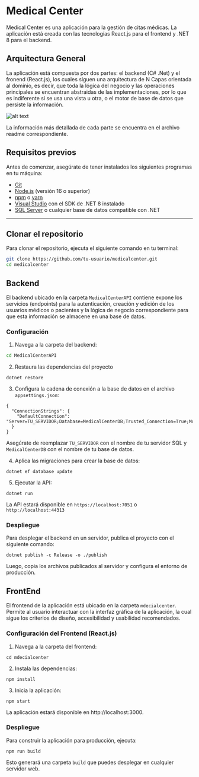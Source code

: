 # Medical Center

Medical Center es una aplicación para la gestión de citas médicas. La aplicación está creada con las tecnologías React.js para el frontend y .NET 8 para el backend.

## Arquitectura General

La aplicación está compuesta por dos partes: el backend (C# .Net) y el fronend (React.js), los cuales siguen una arquitectura de N Capas orientada al dominio, es decir, que toda la lógica del negocio y las operaciones principales se encuentran abstraidas de las implementaciones, por lo que es indiferente si se usa una vista u otra, o el motor de base de datos que persiste la información.

![alt text](<medicalcenter-Mapa de navegación paciente-Arquitectura General.drawio.png>)

La información más detallada de cada parte se encuentra en el archivo readme correspondiente.

## Requisitos previos

Antes de comenzar, asegúrate de tener instalados los siguientes programas en tu máquina:

- [Git](https://git-scm.com/)
- [Node.js](https://nodejs.org/) (versión 16 o superior)
- [npm](https://www.npmjs.com/) o [yarn](https://yarnpkg.com/)
- [Visual Studio](https://visualstudio.microsoft.com/) con el SDK de .NET 8 instalado
- [SQL Server](https://www.microsoft.com/en-us/sql-server) o cualquier base de datos compatible con .NET

---

## Clonar el repositorio

Para clonar el repositorio, ejecuta el siguiente comando en tu terminal:

```bash
git clone https://github.com/tu-usuario/medicalcenter.git
cd medicalcenter
```

## Backend 
El backend ubicado en la carpeta `MedicalCenterAPI` contiene expone los servicios (endpoints) para la autenticación, creación y edición de los usuarios médicos o pacientes y la lógica de negocio correspondiente para que esta información se almacene en una base de datos.


### Configuración
1. Navega a la carpeta del backend:
```bash
cd MedicalCenterAPI
```
2. Restaura las dependencias del proyecto
```
dotnet restore
```
3. Configura la cadena de conexión a la base de datos en el archivo `appsettings.json`:

```
{
  "ConnectionStrings": {
    "DefaultConnection": "Server=TU_SERVIDOR;Database=MedicalCenterDB;Trusted_Connection=True;MultipleActiveResultSets=true"
  }
}
```
Asegúrate de reemplazar `TU_SERVIDOR` con el nombre de tu servidor SQL y `MedicalCenterDB` con el nombre de tu base de datos.

4. Aplica las migraciones para crear la base de datos:

```
dotnet ef database update
```
5. Ejecutar la API:
```
dotnet run
```
La API estará disponible en `https://localhost:7051` o `http://localhost:44313`

### Despliegue
Para desplegar el backend en un servidor, publica el proyecto con el siguiente comando:

```
dotnet publish -c Release -o ./publish
```
Luego, copia los archivos publicados al servidor y configura el entorno de producción.

## FrontEnd
El frontend de la aplicación está ubicado en la carpeta `mdecialcenter`. Permite al usuario interactuar con la interfaz gráfica de la aplicación, la cual sigue los criterios de diseño, accesibilidad y usabilidad recomendados.

### Configuración del Frontend (React.js)
1. Navega a la carpeta del frontend:
```
cd mdecialcenter
```

2. Instala las dependencias:
```
npm install
```
3. Inicia la aplicación:
```
npm start
```
La aplicación estará disponible en http://localhost:3000.

### Despliegue
Para construir la aplicación para producción, ejecuta:
```
npm run build
```
Esto generará una carpeta `build` que puedes desplegar en cualquier servidor web.
